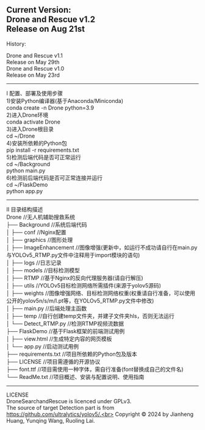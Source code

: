 Current Version:<br>
Drone and Rescue v1.2<br>
Release on Aug 21st<br>
---
History:<br>

Drone and Rescue v1.1<br>
Release on May 29th<br>
Drone and Rescue v1.0<br>
Release on May 23rd<br>

---
I 配置、部署及使用步骤<br>
1)安装Python编译器(基于Anaconda/Miniconda)<br>
conda create -n Drone python=3.9<br>
2)进入Drone环境<br>
conda activate Drone<br>
3)进入Drone根目录<br>
cd ~/Drone<br>
4)安装所依赖的Python包<br>
pip install -r requirements.txt<br>
5)检测后端代码是否可正常运行<br>
cd ~/Background<br>
python main.py<br>
6)检测前后端代码是否可正常连接并运行<br>
cd ~/FlaskDemo<br>
python app.py<br>

---
II 目录结构描述<br>
Drone                     //无人机辅助搜救系统<br>
├── Background            //系统后端代码<br>
│   ├── conf              //Nginx配置<br>
│   ├── graphics          //图形处理<br>
│   ├── ImageEnhancement  //图像增强(更新中，如运行不成功请自行在main.py与YOLOv5_RTMP.py文件中注释用于import模块的语句)<br>
│   ├── logs              //日志记录<br>
│   ├── models            //目标检测模型<br>
│   ├── RTMP              //基于Nginx的反向代理服务器(请自行解压)<br>
│   ├── utils             //YOLOv5目标检测网络所需插件(来源于yolov5源码)<br>
│   ├── weights           //图像增强网络、目标检测网络权重(权重请自行准备，可以使用公开的yolov5n/s/m/l.pt等，在YOLOv5_RTMP.py文件中修改)<br>
│   ├── main.py           //后端处理主函数<br>
│   ├── temp              //自行创建temp文件夹，并建子文件夹hls，否则无法运行<br>
│   └── Detect_RTMP.py    //检测RTMP视频流数据<br>
├── FlaskDemo             //基于Flask框架的前端测试用例<br>
│   ├── view.html         //生成特定内容的网页模板<br>
│   └── app.py            //启动测试用例<br>
├── requirements.txt      //项目所依赖的Python包及版本<br>
├── LICENSE               //项目需遵循的开源协议<br>
├── font.ttf              //项目需使用一种字体，需自行准备(font替换成自己的文件名)<br>
└── ReadMe.txt            //项目概述、安装与配置说明、使用指南<br>

---
LICENSE<br>
DroneSearchandRescue is licenced under GPLv3.<br>
The source of target Detection part is from https://github.com/ultralytics/yolov5/.<br>
Copyright © 2024 by Jianheng Huang, Yunqing Wang, Ruoling Lai.<br>
